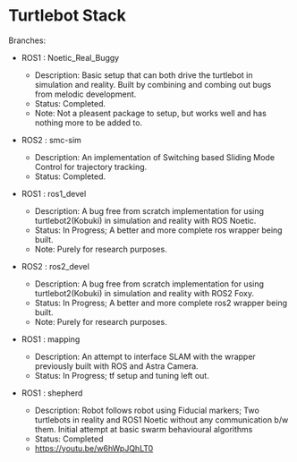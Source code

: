 # Turtlebot Stack

Branches:

- ROS1 : Noetic_Real_Buggy
    - Description: Basic setup that can both drive the turtlebot in simulation and reality. Built by combining and combing out bugs from melodic development. 
    - Status: Completed.
    - Note: Not a pleasent package to setup, but works well and has nothing more to be added to.

- ROS2 : smc-sim
    - Description: An implementation of Switching based Sliding Mode Control for trajectory tracking.
    - Status: Completed.

- ROS1 : ros1_devel
    - Description: A bug free from scratch implementation for using turtlebot2(Kobuki) in simulation and reality with ROS Noetic.
    - Status: In Progress; A better and more complete ros wrapper being built.
    - Note: Purely for research purposes.
 
- ROS2 : ros2_devel
    - Description: A bug free from scratch implementation for using turtlebot2(Kobuki) in simulation and reality with ROS2 Foxy.
    - Status: In Progress; A better and more complete ros2 wrapper being built.
    - Note: Purely for research purposes.

- ROS1 : mapping
    - Description: An attempt to interface SLAM with the wrapper previously built with ROS and Astra Camera.
    - Status: In Progress; tf setup and tuning left out.

- ROS1 : shepherd
    - Description: Robot follows robot using Fiducial markers; Two turtlebots in reality and ROS1 Noetic without any communication b/w them. Initial attempt at basic swarm behavioural algorithms
    - Status: Completed
    - https://youtu.be/w6hWpJQhLT0
    
